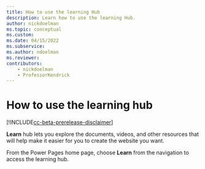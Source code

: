 ```yaml
---
title: How to use the learning Hub
description: Learn how to use the learning Hub.
author: nickdoelman
ms.topic: conceptual
ms.custom: 
ms.date: 04/15/2022
ms.subservice:
ms.author: ndoelman
ms.reviewer:
contributors:
    - nickdoelman
    - ProfessorKendrick
---
```

# How to use the learning hub

[!INCLUDE[cc-beta-prerelease-disclaimer](../includes/cc-beta-prerelease-disclaimer.md)]

**Learn** hub lets you explore the documents, videos, and other resources that will help make it easier for you to create the website you want.

From the Power Pages home page, choose **Learn** from the navigation to access the learning hub. 

<!--insert screen shot here-->
